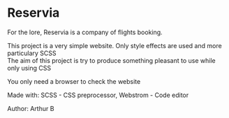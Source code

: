 # Reservia

For the lore, Reservia is a company of flights booking.

This project is a very simple website. Only style effects are used and more particulary SCSS \
The aim of this project is try to produce something pleasant to use while only using CSS

You only need a browser to check the website

Made with: SCSS - CSS preprocessor, Webstrom - Code editor

Author: Arthur B
